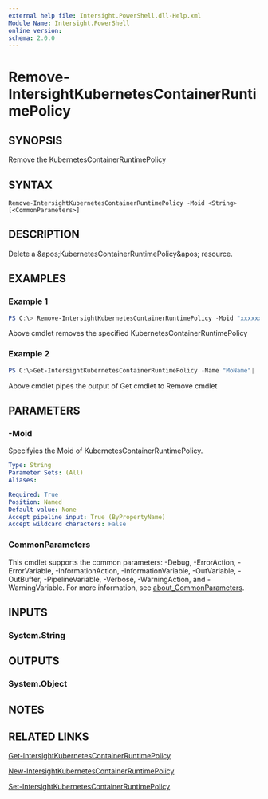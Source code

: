 ```yaml
---
external help file: Intersight.PowerShell.dll-Help.xml
Module Name: Intersight.PowerShell
online version:
schema: 2.0.0
---
```


# Remove-IntersightKubernetesContainerRuntimePolicy

## SYNOPSIS
Remove the KubernetesContainerRuntimePolicy

## SYNTAX

```
Remove-IntersightKubernetesContainerRuntimePolicy -Moid <String> [<CommonParameters>]
```

## DESCRIPTION
Delete a &amp;apos;KubernetesContainerRuntimePolicy&amp;apos; resource.

## EXAMPLES

### Example 1
```powershell
PS C:\> Remove-IntersightKubernetesContainerRuntimePolicy -Moid "xxxxxxxxxxxxxxxxxxxxxxxxxxx"
```
Above cmdlet removes the specified KubernetesContainerRuntimePolicy 

### Example 2
```powershell
PS C:\>Get-IntersightKubernetesContainerRuntimePolicy -Name "MoName"|  Remove-IntersightKubernetesContainerRuntimePolicy
```
Above cmdlet pipes the output of Get cmdlet to Remove cmdlet

## PARAMETERS

### -Moid
Specifyies the Moid of KubernetesContainerRuntimePolicy.

```yaml
Type: String
Parameter Sets: (All)
Aliases:

Required: True
Position: Named
Default value: None
Accept pipeline input: True (ByPropertyName)
Accept wildcard characters: False
```

### CommonParameters
This cmdlet supports the common parameters: -Debug, -ErrorAction, -ErrorVariable, -InformationAction, -InformationVariable, -OutVariable, -OutBuffer, -PipelineVariable, -Verbose, -WarningAction, and -WarningVariable. For more information, see [about_CommonParameters](http://go.microsoft.com/fwlink/?LinkID=113216).

## INPUTS

### System.String

## OUTPUTS

### System.Object
## NOTES

## RELATED LINKS

[Get-IntersightKubernetesContainerRuntimePolicy](./Get-IntersightKubernetesContainerRuntimePolicy.md)

[New-IntersightKubernetesContainerRuntimePolicy](./New-IntersightKubernetesContainerRuntimePolicy.md)

[Set-IntersightKubernetesContainerRuntimePolicy](./Set-IntersightKubernetesContainerRuntimePolicy.md)

